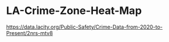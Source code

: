 # LA-Crime-Zone-Heat-Map
https://data.lacity.org/Public-Safety/Crime-Data-from-2020-to-Present/2nrs-mtv8
